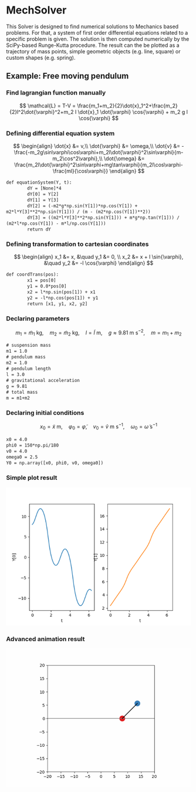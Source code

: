 # MechSolver
This Solver is designed to find numerical solutions to Mechanics based problems. For that, a system of first order differential equations related to a specific problem is given. The solution is then computed numerically by the SciPy-based Runge-Kutta procedure. The result can the be plotted as a trajectory of mass points, simple geometric objects (e.g. line, square) or custom shapes (e.g. spring).

## Example: Free moving pendulum
### Find lagrangian function manually
$$
\mathcal{L} = T-V = \frac{m_1+m_2}{2}\dot{x}_1^2+\frac{m_2}{2}l^2\dot{\varphi}^2+m_2 l \dot{x}_1 \dot{\varphi} \cos{\varphi} + m_2 g l \cos{\varphi}
$$
### Defining differential equation system
$$
\begin{align}
\dot{x} &= v,\\
\dot{\varphi} &= \omega,\\
\dot{v} &= -\frac{-m_2g\sin\varphi\cos\varphi+m_2l\dot{\varphi}^2\sin\varphi}{m-m_2\cos^2\varphi},\\
\dot{\omega} &= \frac{m_2l\dot{\varphi}^2\sin\varphi+mg\tan\varphi}{m_2l\cos\varphi-\frac{ml}{\cos\varphi}}
\end{align}
$$
```
def equationSystem(Y, t):
        dY = [None]*4
        dY[0] = Y[2]
        dY[1] = Y[3]
        dY[2] = (-m2*g*np.sin(Y[1])*np.cos(Y[1]) + m2*l*Y[3]**2*np.sin(Y[1])) / (m - (m2*np.cos(Y[1])**2))
        dY[3] = ((m2*l*Y[3]**2*np.sin(Y[1])) + m*g*np.tan(Y[1])) / (m2*l*np.cos(Y[1]) - m*l/np.cos(Y[1]))
        return dY
```
### Defining transformation to cartesian coordinates
$$
\begin{align}
x_1 &= x, &\quad y_1 &= 0, \\
x_2 &= x + l \sin{\varphi}, &\quad y_2 &= -l \cos{\varphi}
\end{align}
$$
```
def coordTrans(pos):
        x1 = pos[0]
        y1 = 0.0*pos[0]
        x2 = l*np.sin(pos[1]) + x1
        y2 = -l*np.cos(pos[1]) + y1
        return [x1, y1, x2, y2]
```
### Declaring parameters
$$
\begin{equation}
m_1 = \tilde{m}_1 \text{ kg}, \quad m_2 = \tilde{m}_2 \text{ kg}, \quad l = \tilde{l} \text{ m}, \quad g \approx 9.81 \text{ m s}^{-2}, \quad m=m_1+m_2
\end{equation}
$$
```
# suspension mass
m1 = 1.0
# pendulum mass
m2 = 1.0
# pendulum length
l = 3.0
# gravitational acceleration
g = 9.81
# total mass
m = m1+m2
```
### Declaring initial conditions
$$
\begin{equation}
x_0 = \tilde{x} \text{ m}, \quad \varphi_0 = \tilde{\varphi}, \quad v_0=\tilde{v} \text{ m s}^{-1}, \quad \omega_0=\tilde{\omega} \text{ s}^{-1}
\end{equation}
$$
```
x0 = 4.0
phi0 = 150*np.pi/180
v0 = 4.0
omega0 = 2.5
Y0 = np.array([x0, phi0, v0, omega0])
```
### Simple plot result
![](./img/FreiBeweglichesPendelPlot.png)
### Advanced animation result
![](./img/FreiBeweglichesPendelAnim.gif)